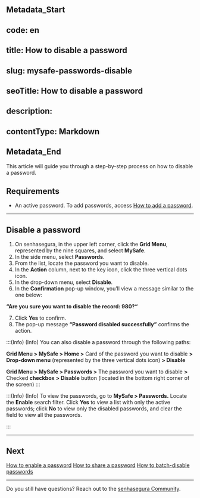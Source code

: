 ## Metadata_Start 
## code: en
## title: How to disable a password 
## slug: mysafe-passwords-disable 
## seoTitle: How to disable a password 
## description:  
## contentType: Markdown 
## Metadata_End
This article will guide you through a step-by-step process on how to disable a password.

## Requirements

* An active password. To add passwords, access [How to add a password](/v3-32/docs/mysafe-passwords-add).

***

## Disable a password

1. On senhasegura, in the upper left corner, click the **Grid Menu**, represented by the nine squares, and select **MySafe**.
2. In the side menu, select **Passwords**. 
3. From the list, locate the password you want to disable.
4. In the **Action** column, next to the key icon, click the three vertical dots icon.
5. In the drop-down menu, select **Disable**.
6. In the **Confirmation** pop-up window, you’ll view a message similar to the one below:

**“Are you sure you want to disable the record: 980?“**

 7. Click **Yes** to confirm.
 8. The pop-up message **“Password disabled successfully”** confirms the action.


:::(Info) (Info)
You can also disable a password through the following paths:

**Grid Menu > MySafe > Home >** Card of the password you want to disable **>** **Drop-down menu** (represented by the three vertical dots icon) **> Disable**

**Grid Menu > MySafe > Passwords >** The password you want to disable **>** Checked **checkbox** **> Disable** button (located in the bottom right corner of the screen) 
:::

:::(Info) (Info)
To view the passwords, go to **MySafe > Passwords.** Locate the **Enable** search filter. Click **Yes** to view a list with only the active passwords; click **No** to view only the disabled passwords, and clear the field to view all the passwords.

:::

***

## Next
[How to enable a password](/v3-32/docs/mysafe-passwords-enable)
[How to share a password](/v3-32/docs/mysafe-passwords-share)
[How to batch-disable passwords](/v3-32/docs/mysafe-passwords-batch-disable)

***

Do you still have questions? Reach out to the [senhasegura Community](https://community.senhasegura.io/).